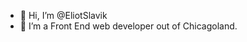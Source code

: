 - 👋 Hi, I’m @EliotSlavik
- 🌱 I’m a Front End web developer out of Chicagoland.


<!---
EliotSlavik/EliotSlavik is a ✨ special ✨ repository because its `README.md` (this file) appears on your GitHub profile.
You can click the Preview link to take a look at your changes.
--->

